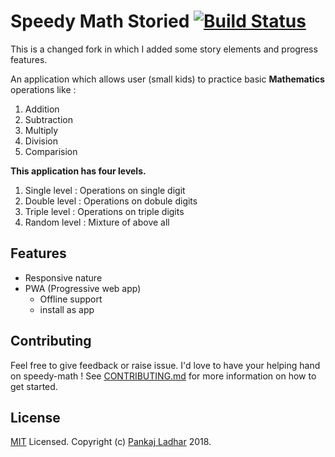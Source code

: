# Speedy Math Storied [![Build Status](https://travis-ci.org/pankajladhar/speedy-math.svg?branch=master)](https://travis-ci.org/pankajladhar/speedy-math)

This is a changed fork in which I added some story elements and progress features.

An application which allows user (small kids) to practice basic **Mathematics** operations like :
1. Addition
1. Subtraction
1. Multiply
1. Division
1. Comparision

**This application has four levels.**
1. Single level : Operations on single digit
1. Double level : Operations on dobule digits
1. Triple level : Operations on triple digits
1. Random level : Mixture of above all

## Features
* Responsive nature
* PWA (Progressive web app)
    * Offline support
    * install as app

## Contributing
Feel free to give feedback or raise issue. I'd love to have your helping hand on speedy-math ! See [CONTRIBUTING.md](https://github.com/pankajladhar/speedy-math/blob/master/CONTRIBUTING.md) for more information on how to get started.

## License
[MIT](https://github.com/pankajladhar/speedy-math/blob/master/LICENSE) Licensed. Copyright (c) [Pankaj Ladhar](mailto:ladharpankaj@gmail.com) 2018.

